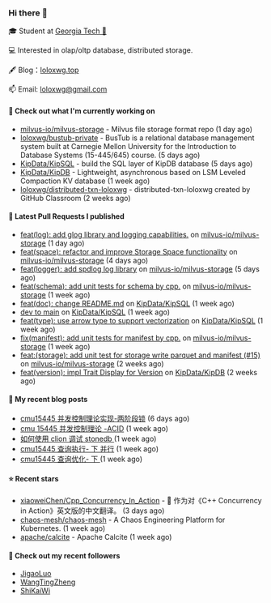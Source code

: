 ### Hi there 👋


 
🎓 Student at [Georgia Tech 🐝](https://www.gatech.edu/)

💻 Interested in olap/oltp database, distributed storage.

🖋 Blog：[loloxwg.top](https://loloxwg.top)



📫 Email: [loloxwg@gmail.com](mailto:loloxwg@gmail.com)



#### 👷 Check out what I'm currently working on

- [milvus-io/milvus-storage](https://github.com/milvus-io/milvus-storage) - Milvus file storage format repo (1 day ago)
- [loloxwg/bustub-private](https://github.com/loloxwg/bustub-private) - BusTub is a relational database management system built at Carnegie Mellon University for the Introduction to Database Systems (15-445/645) course. (5 days ago)
- [KipData/KipSQL](https://github.com/KipData/KipSQL) - build the SQL layer of KipDB database (5 days ago)
- [KipData/KipDB](https://github.com/KipData/KipDB) -  Lightweight, asynchronous based on LSM Leveled Compaction KV database (1 week ago)
- [loloxwg/distributed-txn-loloxwg](https://github.com/loloxwg/distributed-txn-loloxwg) - distributed-txn-loloxwg created by GitHub Classroom (2 weeks ago)

#### 🔨 Latest Pull Requests I published

- [feat(log): add glog library and logging capabilities.](https://github.com/milvus-io/milvus-storage/pull/26) on [milvus-io/milvus-storage](https://github.com/milvus-io/milvus-storage) (1 day ago)
- [feat(space): refactor and improve Storage Space functionality](https://github.com/milvus-io/milvus-storage/pull/24) on [milvus-io/milvus-storage](https://github.com/milvus-io/milvus-storage) (4 days ago)
- [feat(logger): add spdlog log library](https://github.com/milvus-io/milvus-storage/pull/23) on [milvus-io/milvus-storage](https://github.com/milvus-io/milvus-storage) (5 days ago)
- [feat(schema): add unit tests for schema by cpp.](https://github.com/milvus-io/milvus-storage/pull/22) on [milvus-io/milvus-storage](https://github.com/milvus-io/milvus-storage) (1 week ago)
- [feat(doc): change README.md](https://github.com/KipData/KipSQL/pull/25) on [KipData/KipSQL](https://github.com/KipData/KipSQL) (1 week ago)
- [dev to main](https://github.com/KipData/KipSQL/pull/23) on [KipData/KipSQL](https://github.com/KipData/KipSQL) (1 week ago)
- [feat(type): use arrow type to support vectorization](https://github.com/KipData/KipSQL/pull/22) on [KipData/KipSQL](https://github.com/KipData/KipSQL) (1 week ago)
- [fix(manifest): add unit tests for manifest by cpp.](https://github.com/milvus-io/milvus-storage/pull/19) on [milvus-io/milvus-storage](https://github.com/milvus-io/milvus-storage) (1 week ago)
- [feat:(storage): add unit test for storage write parquet and manifest (#15)](https://github.com/milvus-io/milvus-storage/pull/17) on [milvus-io/milvus-storage](https://github.com/milvus-io/milvus-storage) (2 weeks ago)
- [feat(version): impl Trait Display for Version](https://github.com/KipData/KipDB/pull/36) on [KipData/KipDB](https://github.com/KipData/KipDB) (2 weeks ago)

#### 📜 My recent blog posts

- [cmu15445 并发控制理论实现-两阶段锁](https://www.loloxwg.top/concurrency-control-2pl) (6 days ago)
- [cmu 15445 并发控制理论 -ACID](https://www.loloxwg.top/cmu15445-acid) (1 week ago)
- [如何使用 clion 调试 stonedb ](https://www.loloxwg.top/debug-stonedb) (1 week ago)
- [cmu15445 查询执行- 下 并行](https://www.loloxwg.top/query-execution-2) (1 week ago)
- [cmu15445 查询优化- 下 ](https://www.loloxwg.top/query-optimizer-2) (1 week ago)

#### ⭐ Recent stars

- [xiaoweiChen/Cpp_Concurrency_In_Action](https://github.com/xiaoweiChen/Cpp_Concurrency_In_Action) - :book: 作为对《C&#43;&#43; Concurrency in Action》英文版的中文翻译。 (3 days ago)
- [chaos-mesh/chaos-mesh](https://github.com/chaos-mesh/chaos-mesh) - A Chaos Engineering Platform for Kubernetes. (1 week ago)
- [apache/calcite](https://github.com/apache/calcite) - Apache Calcite (1 week ago)

#### 👯 Check out my recent followers

- [JigaoLuo](https://github.com/JigaoLuo)
- [WangTingZheng](https://github.com/WangTingZheng)
- [ShiKaiWi](https://github.com/ShiKaiWi)

